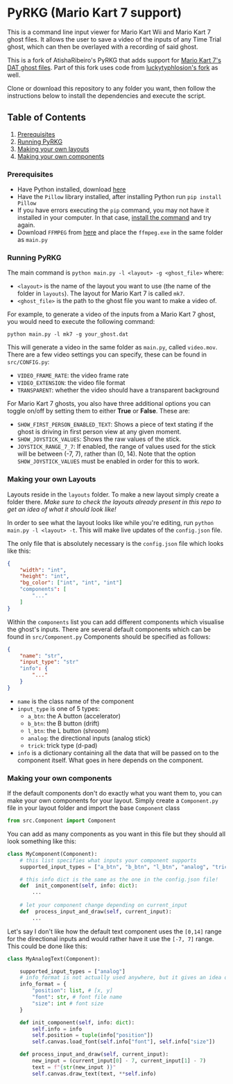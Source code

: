 # PyRKG (Mario Kart 7 support)
This is a command line input viewer for Mario Kart Wii and Mario Kart 7 ghost files. It allows the user to save a video of the inputs of any Time Trial ghost, which can then be overlayed with a recording of said ghost.

This is a fork of AtishaRibeiro's PyRKG that adds support for [Mario Kart 7's DAT ghost files](https://wiki.tockdom.com/wiki/User:B_squo#DAT_.28File_Format.29_.28Mario_Kart_7.27s_Ghost_Format.29). Part of this fork uses code from [luckytyphlosion's fork](https://github.com/luckytyphlosion/PyRKG/commit/4840fd54ec30926cae26f7c9a790edabf65dad6c) as well.

Clone or download this repository to any folder you want, then follow the instructions below to install the dependencies and execute the script.

## Table of Contents
1. [Prerequisites](#Prerequisites)
2. [Running PyRKG](#Running-PyRKG)
3. [Making your own layouts](#Making-your-own-layouts)
4. [Making your own components](#Making-your-own-components)

### Prerequisites
- Have Python installed, download [here](https://www.python.org/downloads/)
- Have the `Pillow` library installed, after installing Python run `pip install Pillow`
- If you have errors executing the `pip` command, you may not have it installed in your computer. In that case, [install the command](https://www.liquidweb.com/kb/install-pip-windows/) and try again.
- Download `FFMPEG` from [here](https://github.com/BtbN/FFmpeg-Builds/releases) and place the `ffmpeg.exe` in the same folder as `main.py`

### Running PyRKG
The main command is `python main.py -l <layout> -g <ghost_file>` where:
-  `<layout>` is the name of the layout you want to use (the name of the folder in `layouts`). The layout for Mario Kart 7 is called `mk7`.
- `<ghost_file>` is the path to the ghost file you want to make a video of.

For example, to generate a video of the inputs from a Mario Kart 7 ghost, you would need to execute the following command:
```
python main.py -l mk7 -g your_ghost.dat
```

This will generate a video in the same folder as `main.py`, called `video.mov`. There are a few video settings you can specify, these can be found in `src/CONFIG.py`:

- `VIDEO_FRAME_RATE`: the video frame rate
- `VIDEO_EXTENSION`: the video file format
- `TRANSPARENT`: whether the video should have a transparent background

For Mario Kart 7 ghosts, you also have three additional options you can toggle on/off by setting them to either **True** or **False**. These are:

- `SHOW_FIRST_PERSON_ENABLED_TEXT`: Shows a piece of text stating if the ghost is driving in first person view at any given moment.
- `SHOW_JOYSTICK_VALUES`: Shows the raw values of the stick.
- `JOYSTICK_RANGE_7_7`: If enabled, the range of values used for the stick will be between (-7, 7), rather than (0, 14). Note that the option `SHOW_JOYSTICK_VALUES` must be enabled in order for this to work.

### Making your own Layouts
Layouts reside in the `layouts` folder. To make a new layout simply create a folder there.
*Make sure to check the layouts already present in this repo to get an idea of what it should look like!*

In order to see what the layout looks like while you're editing, run `python main.py -l <layout> -t`.
This will make live updates of the `config.json` file.

The only file that is absolutely necessary is the `config.json` file which looks like this:
```json
{
	"width": "int",
	"height": "int",
	"bg_color": ["int", "int", "int"]
	"components": [
		"..."
	]
}
```
Within the `components` list you can add different components which visualise the ghost's inputs.
There are several default components which can be found in `src/Component.py`
Components should be specified as follows:
```json
{
	"name": "str",
	"input_type": "str"
	"info": {
		"..."
	}
}
```
- `name` is the class name of the component
- `input_type` is one of 5 types:
	- `a_btn`: the A button (accelerator)
	- `b_btn`: the B button (drift)
	- `l_btn`: the L button (shroom)
	- `analog`: the directional inputs (analog stick)
	- `trick`: trick type (d-pad)
- `info` is a dictionary containing all the data that will be passed on to the component itself. What goes in here depends on the component.

### Making your own components
If the default components don't do exactly what you want them to, you can make your own components for your layout. Simply create a `Component.py` file in your layout folder and import the base `Component` class
```py
from src.Component import Component
```
You can add as many components as you want in this file but they should all look something like this:
```py
class MyComponent(Component):
	# this list specifies what inputs your component supports
	supported_input_types = ["a_btn", "b_btn", "l_btn", "analog", "trick"]

	# this info dict is the same as the one in the config.json file!
	def  init_component(self, info: dict):
		...
		
	# let your component change depending on current_input
	def  process_input_and_draw(self, current_input):
		...
```
Let's say I don't like how the default text component uses the `[0,14]` range for the directional inputs and would rather have it use the `[-7, 7]` range. This could be done like this:
```py
class MyAnalogText(Component):

    supported_input_types = ["analog"]
    # info_format is not actually used anywhere, but it gives an idea of what the info dict should contain
    info_format = {
        "position": list, # [x, y]
        "font": str, # font file name
        "size": int # font size
    }

    def init_component(self, info: dict):
        self.info = info
        self.position = tuple(info["position"])
        self.canvas.load_font(self.info["font"], self.info["size"])

    def process_input_and_draw(self, current_input):
        new_input = (current_input[0] - 7, current_input[1] - 7)	
        text = f"{str(new_input )}"
        self.canvas.draw_text(text, **self.info)
```


